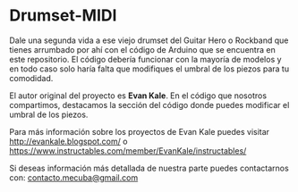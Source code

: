 # Drumset-MIDI
Dale una segunda vida a ese viejo drumset del Guitar Hero o Rockband que tienes arrumbado por ahí con el código de Arduino que se encuentra en este repositorio. El código debería funcionar con la mayoría de modelos y en todo caso solo haría falta que modifiques el umbral de los piezos para tu comodidad.

El autor original del proyecto es **Evan Kale**. En el código que nosotros compartimos, destacamos la sección del código donde puedes modificar el umbral de los piezos.

Para más información sobre los proyectos de Evan Kale puedes visitar http://evankale.blogspot.com/ o https://www.instructables.com/member/EvanKale/instructables/

Si deseas información más detallada de nuestra parte puedes contactarnos con: contacto.mecuba@gmail.com
